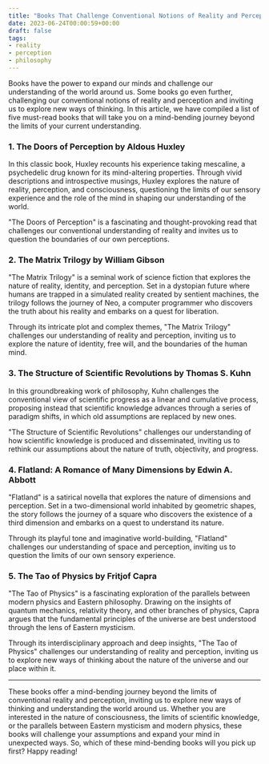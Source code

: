 ```yaml
---
title: "Books That Challenge Conventional Notions of Reality and Perception"
date: 2023-06-24T00:00:59+00:00
draft: false
tags: 
- reality
- perception
- philosophy
---
```


Books have the power to expand our minds and challenge our understanding of the world around us. Some books go even further, challenging our conventional notions of reality and perception and inviting us to explore new ways of thinking. In this article, we have compiled a list of five must-read books that will take you on a mind-bending journey beyond the limits of your current understanding.

### 1. The Doors of Perception by Aldous Huxley

In this classic book, Huxley recounts his experience taking mescaline, a psychedelic drug known for its mind-altering properties. Through vivid descriptions and introspective musings, Huxley explores the nature of reality, perception, and consciousness, questioning the limits of our sensory experience and the role of the mind in shaping our understanding of the world.

"The Doors of Perception" is a fascinating and thought-provoking read that challenges our conventional understanding of reality and invites us to question the boundaries of our own perceptions.

### 2. The Matrix Trilogy by William Gibson

"The Matrix Trilogy" is a seminal work of science fiction that explores the nature of reality, identity, and perception. Set in a dystopian future where humans are trapped in a simulated reality created by sentient machines, the trilogy follows the journey of Neo, a computer programmer who discovers the truth about his reality and embarks on a quest for liberation.

Through its intricate plot and complex themes, "The Matrix Trilogy" challenges our understanding of reality and perception, inviting us to explore the nature of identity, free will, and the boundaries of the human mind.

### 3. The Structure of Scientific Revolutions by Thomas S. Kuhn

In this groundbreaking work of philosophy, Kuhn challenges the conventional view of scientific progress as a linear and cumulative process, proposing instead that scientific knowledge advances through a series of paradigm shifts, in which old assumptions are replaced by new ones.

"The Structure of Scientific Revolutions" challenges our understanding of how scientific knowledge is produced and disseminated, inviting us to rethink our assumptions about the nature of truth, objectivity, and progress.

### 4. Flatland: A Romance of Many Dimensions by Edwin A. Abbott

"Flatland" is a satirical novella that explores the nature of dimensions and perception. Set in a two-dimensional world inhabited by geometric shapes, the story follows the journey of a square who discovers the existence of a third dimension and embarks on a quest to understand its nature.

Through its playful tone and imaginative world-building, "Flatland" challenges our understanding of space and perception, inviting us to question the limits of our own sensory experience.

### 5. The Tao of Physics by Fritjof Capra

"The Tao of Physics" is a fascinating exploration of the parallels between modern physics and Eastern philosophy. Drawing on the insights of quantum mechanics, relativity theory, and other branches of physics, Capra argues that the fundamental principles of the universe are best understood through the lens of Eastern mysticism.

Through its interdisciplinary approach and deep insights, "The Tao of Physics" challenges our understanding of reality and perception, inviting us to explore new ways of thinking about the nature of the universe and our place within it.

---

These books offer a mind-bending journey beyond the limits of conventional reality and perception, inviting us to explore new ways of thinking and understanding the world around us. Whether you are interested in the nature of consciousness, the limits of scientific knowledge, or the parallels between Eastern mysticism and modern physics, these books will challenge your assumptions and expand your mind in unexpected ways. So, which of these mind-bending books will you pick up first? Happy reading!